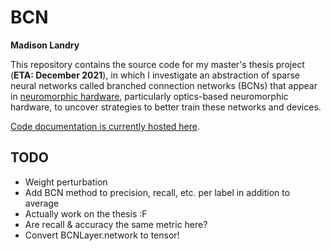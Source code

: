 # BCN

**Madison Landry**

This repository contains the source code for my master's thesis project (**ETA: December 2021**), in which I investigate an abstraction of sparse neural networks called branched connection networks (BCNs) that appear in [neuromorphic hardware](https://en.wikipedia.org/wiki/Neuromorphic_engineering), particularly optics-based neuromorphic hardware, to uncover strategies to better train these networks and devices.

[Code documentation is currently hosted here](https://web.mit.edu/almonds/www/BCN/index.html).

<!--
## Running locally

Follow [these instructions](https://pytorch.org/get-started/locally/) to install PyTorch locally.

In a Python (3.8 or higher) virtual environment, run

bash
pip install -e .
-->

## TODO

* Weight perturbation
* Add BCN method to precision, recall, etc. per label in addition to average
* Actually work on the thesis :F
* Are recall & accuracy the same metric here?
* Convert BCNLayer.network to tensor!